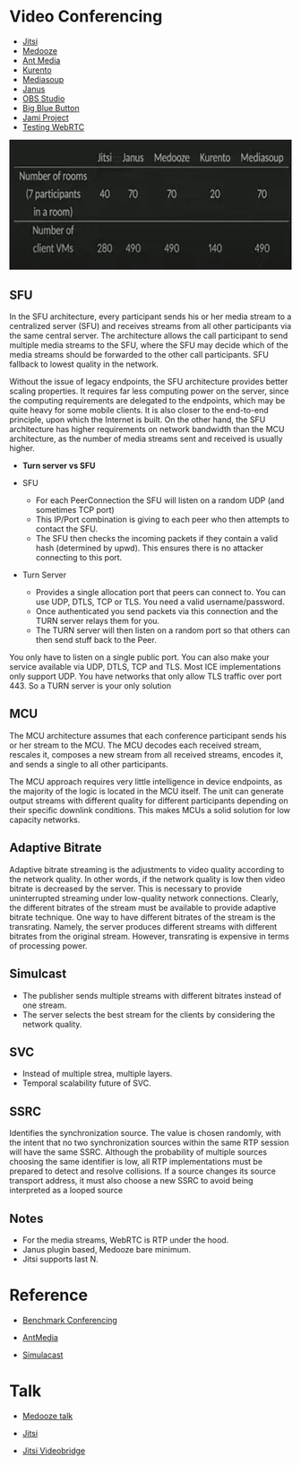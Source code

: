 # Video Conferencing

- [Jitsi](https://github.com/jitsi/jitsi-meet)
- [Medooze](https://github.com/medooze/media-server)
- [Ant Media](https://github.com/ant-media/Ant-Media-Server)
- [Kurento](https://github.com/Kurento/kurento-media-server)
- [Mediasoup](https://github.com/versatica/mediasoup)
- [Janus](https://github.com/meetecho/janus-gateway)
- [OBS Studio](https://github.com/obsproject/obs-studio)
- [Big Blue Button](https://github.com/bigbluebutton/bigbluebutton)
- [Jami Project](https://git.jami.net/savoirfairelinux/ring-project)
- [Testing WebRTC](https://github.com/webrtc/KITE)

![](./Screen/benchmark.png)


## SFU

In the SFU architecture, every participant sends his or her media stream to a centralized server (SFU) and receives streams from all other participants via the same central server. The architecture allows the call participant to send multiple media streams to the SFU, where the SFU may decide which of the media streams should be forwarded to the other call participants. SFU fallback to lowest quality in the network.

Without the issue of legacy endpoints, the SFU architecture provides better scaling properties. It requires far less computing power on the server, since the computing requirements are delegated to the endpoints, which may be quite heavy for some mobile clients. It is also closer to the end-to-end principle, upon which the Internet is built. On the other hand, the SFU architecture has higher requirements on network bandwidth than the MCU architecture, as the number of media streams sent and received is usually higher.

- **Turn server vs SFU**

- SFU
    - For each PeerConnection the SFU will listen on a random UDP (and sometimes TCP port)
    - This IP/Port combination is giving to each peer who then attempts to contact the SFU.
    - The SFU then checks the incoming packets if they contain a valid hash (determined by upwd). This ensures there is no attacker connecting to this port.

- Turn Server
    - Provides a single allocation port that peers can connect to. You can use UDP, DTLS, TCP or TLS. You need a valid username/password.
    - Once authenticated you send packets via this connection and the TURN server relays them for you.
    - The TURN server will then listen on a random port so that others can then send stuff back to the Peer.

You only have to listen on a single public port.
You can also make your service available via UDP, DTLS, TCP and TLS. Most ICE implementations only support UDP.
You have networks that only allow TLS traffic over port 443. So a TURN server is your only solution 
 
## MCU

The MCU architecture assumes that each conference participant sends his or her stream to the MCU. The MCU decodes each received stream, rescales it, composes a new stream from all received streams, encodes it, and sends a single to all other participants.


The MCU approach requires very little intelligence in device endpoints, as the majority of the logic is located in the MCU itself. The unit can generate output streams with different quality for different participants depending on their specific downlink conditions. This makes MCUs a solid solution for low capacity networks.

## Adaptive Bitrate

Adaptive bitrate streaming is the adjustments to video quality according to the network quality. In other words, if the network quality is low then video bitrate is decreased by the server. This is necessary to provide uninterrupted streaming under low-quality network connections. Clearly, the different bitrates of the stream must be available to provide adaptive bitrate technique. One way to have different bitrates of the stream is the transrating. Namely, the server produces different streams with different bitrates from the original stream. However, transrating is expensive in terms of processing power.

## Simulcast

- The publisher sends multiple streams with different bitrates instead of one stream. 
- The server selects the best stream for the clients by considering the network quality.

## SVC

- Instead of multiple strea, multiple layers.
- Temporal scalability future of SVC.

## SSRC

Identifies the synchronization source. The value is chosen randomly, with the intent that no two synchronization sources within the same RTP session will have the same SSRC. Although the probability of multiple sources choosing the same identifier is low, all RTP implementations must be prepared to detect and resolve collisions. If a source changes its source transport address, it must also choose a new SSRC to avoid being interpreted as a looped source

## Notes

- For the media streams, WebRTC is RTP under the hood.
- Janus plugin based, Medooze bare minimum.
- Jitsi supports last N.

# Reference

- [Benchmark Conferencing](https://www.youtube.com/watch?v=wrp73yYE8Ck)

- [AntMedia](https://antmedia.io/webrtc-servers)

- [Simulacast](https://voximplant.com/blog/an-introduction-to-selective-forwarding-units)


# Talk

- [Medooze talk](https://www.youtube.com/watch?v=u8ymYTdA0ko&ab_channel=CommCon)

- [Jitsi](https://www.youtube.com/watch?v=27KW7HaPai8)

- [Jitsi Videobridge](https://www.youtube.com/watch?v=wwhT_Y0ex0A)